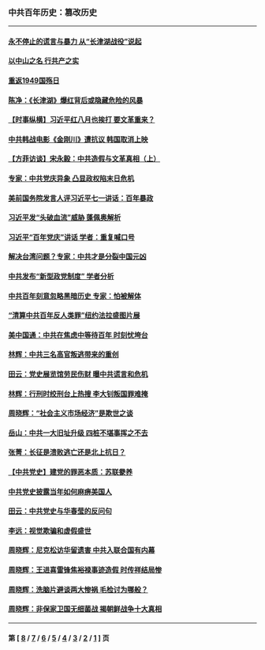 ### 中共百年历史：篡改历史
---
#### [永不停止的谎言与暴力 从“长津湖战役”说起](../../pages/nf1176115/n13494094.md?12180430) 
#### [以中山之名 行共产之实](../../pages/nf1176115/n13346437.md?12180430) 
#### [重返1949国殇日](../../pages/nf1176115/n13346372.md?12180430) 
#### [陈净：《长津湖》爆红背后或隐藏危险的风暴](../../pages/nf1176115/n13314364.md?12180430) 
#### [【时事纵横】习近平红八月也挨打 要文革重来？](../../pages/nf1176115/n13231393.md?12180430) 
#### [中共韩战电影《金刚川》遭抗议 韩国取消上映](../../pages/nf1176115/n13219114.md?12180430) 
#### [【方菲访谈】宋永毅：中共造假与文革真相（上）](../../pages/nf1176115/n13200760.md?12180430) 
#### [专家：中共党庆异象 凸显政权陷末日危机](../../pages/nf1176115/n13067084.md?12180430) 
#### [美前国务院发言人评习近平七一讲话：百年暴政](../../pages/nf1176115/n13066986.md?12180430) 
#### [习近平发“头破血流”威胁 蓬佩奥解析](../../pages/nf1176115/n13063604.md?12180430) 
#### [习近平“百年党庆”讲话 学者：重复喊口号](../../pages/nf1176115/n13061411.md?12180430) 
#### [解决台湾问题？专家：中共才是分裂中国元凶](../../pages/nf1176115/n13060811.md?12180430) 
#### [中共发布“新型政党制度” 学者分析](../../pages/nf1176115/n13056354.md?12180430) 
#### [中共百年刻意忽略黑暗历史 专家：怕被解体](../../pages/nf1176115/n13056056.md?12180430) 
#### [“清算中共百年反人类罪”纽约法拉盛图片展](../../pages/nf1176115/n13052220.md?12180430) 
#### [美中国通：中共在焦虑中等待百年 时刻忧垮台](../../pages/nf1176115/n13048820.md?12180430) 
#### [林辉：中共三名高官叛逃带来的重创](../../pages/nf1176115/n13035206.md?12180430) 
#### [田云：党史展览馆劳民伤财 曝中共谎言和危机](../../pages/nf1176115/n13033900.md?12180430) 
#### [林辉：行刑时绞刑台上热搜 李大钊叛国罪难掩](../../pages/nf1176115/n13031965.md?12180430) 
#### [周晓辉：“社会主义市场经济”是欺世之谈](../../pages/nf1176115/n13024090.md?12180430) 
#### [岳山：中共一大旧址升级 四桩不堪事挥之不去](../../pages/nf1176115/n13021697.md?12180430) 
#### [张菁：长征是溃败逃亡还是北上抗日？](../../pages/nf1176115/n13020585.md?12180430) 
#### [【中共党史】建党的罪恶本质：苏联豢养](../../pages/nf1176115/n13011888.md?12180430) 
#### [中共党史披露当年如何麻痹美国人](../../pages/nf1176115/n12966400.md?12180430) 
#### [田云：中共党史与华春莹的反问句](../../pages/nf1176115/n12765178.md?12180430) 
#### [李远：视觉欺骗和虚假盛世](../../pages/nf1176115/n12993376.md?12180430) 
#### [周晓辉：尼克松访华留遗害 中共入联合国有内幕](../../pages/nf1176115/n12991422.md?12180430) 
#### [周晓辉：王进喜雷锋焦裕禄事迹造假 时传祥结局惨](../../pages/nf1176115/n12985497.md?12180430) 
#### [周晓辉：洗脑片避谈两大惨祸 毛检讨为哪般？](../../pages/nf1176115/n12971285.md?12180430) 
#### [周晓辉：非保家卫国无细菌战 揭朝鲜战争十大真相](../../pages/nf1176115/n12954161.md?12180430) 

---
#### 第 [ [8](./8.md?12180430) / [7](./7.md?12180430) / [6](./6.md?12180430) / [5](./5.md?12180430) / [4](./4.md?12180430) / [3](./3.md?12180430) / [2](./2.md?12180430) / [1](./1.md?12180430) ] 页
